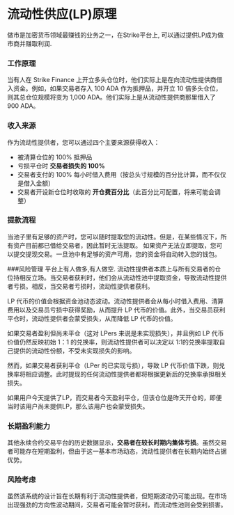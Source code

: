 # 流动性供应(LP)原理
做市是加密货币领域最赚钱的业务之一，在Strike平台上, 可以通过提供LP成为做市商并赚取利润.

### 工作原理
当有人在 Strike Finance 上开立多头仓位时，他们实际上是在向流动性提供商借入资金。例如，如果交易者存入 100 ADA 作为抵押品，并开立 10 倍多头仓位，则其总仓位规模将变为 1,000 ADA。他们实际上是从流动性提供商那里借入了 900 ADA。

### 收入来源
作为流动性提供者，您可以通过四个主要来源获得收入：
* 被清算仓位的 100% 抵押品
* 亏损平仓时 **交易者损失的 100%**
* 交易者支付的 100% 每小时借入费用（按总头寸规模的百分比计算，而不仅仅是借入金额）
* 交易者开设新仓位时收取的 **开仓费百分比**（此百分比可配置，将来可能会调整）

### 提款流程
当池子里有足够的资产时，您可以随时提取您的流动性。但是，在某些情况下，所有资产目前都已借给交易者，因此暂时无法提取。
如果资产无法立即提取，您可以提交提现交易。一旦池中有足够的资产可用，您的资金将自动转入您的钱包。

###风险管理
平台上有人做多,有人做空.
流动性提供者本质上与所有交易者的仓位持相反立场。当交易者获利时，他们会从流动性池中提取资金，导致流动性提供者亏损。相反，当交易者亏损时，流动性提供者获利。

LP 代币的价值会根据资金池动态波动。流动性提供者会从每小时借入费用、清算费用以及交易员亏损中获得奖励，从而提升 LP 代币的价值。此外，当交易员获利平仓时，流动性提供者会蒙受损失，从而降低 LP 代币的价值。

如果交易者盈利但尚未平仓（这对 LPers 来说是未实现损失），并且例如 LP 代币价值仍然反映初始 1：1 的兑换率，则流动性提供者可以决定以 1:1的兑换率提取自己提供的流动性份额，不受未实现损失的影响。

然而，如果交易者获利平仓（LPer 的已实现亏损），导致 LP 代币价值下跌，则兑换率将相应调整。此时提现的任何流动性提供者都将根据更新后的兑换率承担相关损失。

如果用户今天提供了LP，而交易者今天盈利平仓，但该仓位是昨天开仓的，即便当时该用户尚未提供LP，那么该用户也会蒙受损失。

### 长期盈利能力
其他永续合约交易平台的历史数据显示，**交易者在较长时期内集体亏损**。虽然交易者可能存在短期盈利，但由于这一基本市场动态，流动性提供者在长期内始终占据优势。

### 风险考虑
虽然该系统的设计旨在长期有利于流动性提供者，但短期波动仍可能出现。在市场出现强劲的方向性波动期间，交易者可能会暂时获利，而流动性池则会受到损害。

